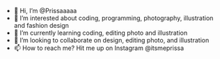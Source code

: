- 👋 Hi, I’m @Prissaaaaa
- 👀 I’m interested about coding, programming, photography, illustration and fashion design
- 🌱 I’m currently learning coding, editing photo and illustration
- 💞️ I’m looking to collaborate on design, editing photo, and illustration
- 📫 How to reach me? Hit me up on Instagram @itsmeprissa

<!---
Prissaaaaa/Prissaaaaa is a ✨ special ✨ repository because its `README.md` (this file) appears on your GitHub profile.
You can click the Preview link to take a look at your changes.
--->
